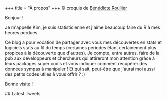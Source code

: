 +++
title = "À propos"
+++
© croquis de [Bénédicte Roullier](https://twitter.com/roullierb)
 
  Bonjour ! 
  
  Je m'appelle Kim, je suis statisticienne et j'aime beaucoup faire du R à mes heures perdues.
  
  Ce blog a pour vocation de partager avec vous mes découvertes en stats et logiciels stats au fil du temps (certaines périodes étant certainement plus propices à la découverte que d'autres). Je compte, entre autres, faire de la pub aux développeurs et chercheurs qui attireront mon attention grâce à leurs packages super cools et vous indiquer comment récupérer des données sympas à manipuler ! Et qui sait, peut-être que j'aurai moi aussi des petits codes utiles à vous offrir ? :)
  
  Bonne visite !
  
 
</div>
<!--https://dev.twitter.com/web/embedded-timelines/parameters -->
<!-- data-tweet-limit="3" -->
<div style = "width:100%">
## Latest Tweets
<a class="twitter-timeline" data-height = "500" data-theme="light" data-chrome="noheader" href="https://twitter.com/antuki13"></a> <script async src="https://platform.twitter.com/widgets.js" charset="utf-8"></script>
</div>
</div>